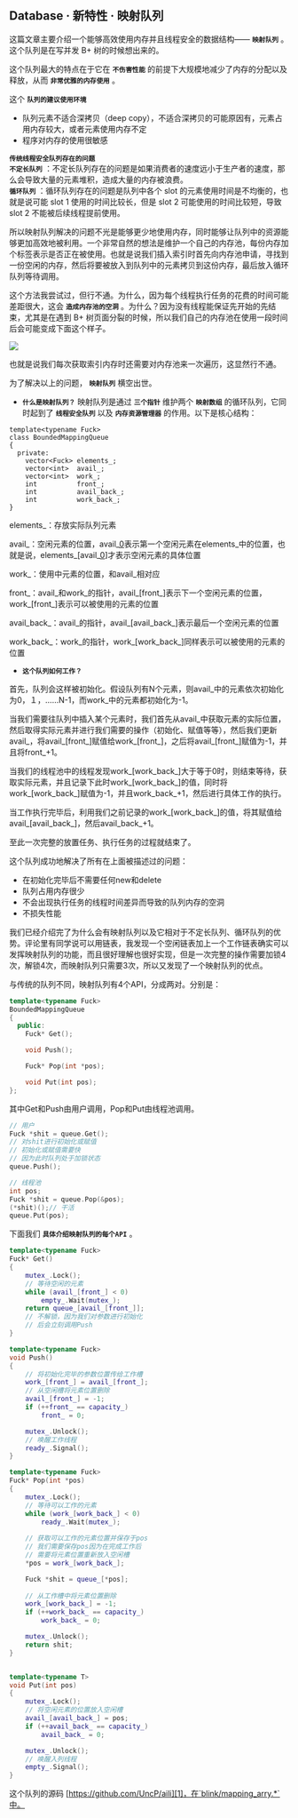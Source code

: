 ## Database  · 新特性 · 映射队列


这篇文章主要介绍一个能够高效使用内存并且线程安全的数据结构—— **`映射队列`** 。这个队列是在写并发 B+ 树的时候想出来的。  


这个队列最大的特点在于它在 **`不伤害性能`** 的前提下大规模地减少了内存的分配以及释放，从而 **`非常优雅的内存使用`** 。  


这个 **`队列的建议使用环境`**   


* 队列元素不适合深拷贝（deep copy），不适合深拷贝的可能原因有，元素占用内存较大，或者元素使用内存不定
* 程序对内存的使用很敏感

 **`传统线程安全队列存在的问题`**    **`不定长队列`** ：不定长队列存在的问题是如果消费者的速度远小于生产者的速度，那么会导致大量的元素堆积，造成大量的内存被浪费。   **`循环队列`** ：循环队列存在的问题是队列中各个 slot 的元素使用时间是不均衡的，也就是说可能 slot 1 使用的时间比较长，但是 slot 2 可能使用的时间比较短，导致 slot 2 不能被后续线程提前使用。  


所以映射队列解决的问题不光是能够更少地使用内存，同时能够让队列中的资源能够更加高效地被利用。一个非常自然的想法是维护一个自己的内存池，每份内存加个标签表示是否正在被使用。也就是说我们插入索引时首先向内存池申请，寻找到一份空闲的内存，然后将要被放入到队列中的元素拷贝到这份内存，最后放入循环队列等待调用。  


这个方法我尝试过，但行不通。为什么，因为每个线程执行任务的花费的时间可能差距很大，这会 **`造成内存池的空洞`** 。为什么？因为没有线程能保证先开始的先结束，尤其是在遇到 B+ 树页面分裂的时候，所以我们自己的内存池在使用一段时间后会可能变成下面这个样子。  


![][0]  


也就是说我们每次获取索引内存时还需要对内存池来一次遍历，这显然行不通。  


为了解决以上的问题， **`映射队列`** 横空出世。  


* **`什么是映射队列？`** 映射队列是通过 **`三个指针`** 维护两个 **`映射数组`** 的循环队列，它同时起到了 **`线程安全队列`** 以及 **`内存资源管理器`** 的作用。以下是核心结构：


```LANG
template<typename Fuck>
class BoundedMappingQueue
{
  private:
    vector<Fuck> elements_;
    vector<int>  avail_;
    vector<int>  work_; 
    int          front_;
    int          avail_back_;
    int          work_back_;
}

```


elements_：存放实际队列元素  


avail_：空闲元素的位置，avail_[0]表示第一个空闲元素在elements_中的位置，也就是说，elements_[avail_[0]]才表示空闲元素的具体位置  


work_：使用中元素的位置，和avail_相对应  


front_：avail_和work_的指针，avail_[front_]表示下一个空闲元素的位置，work_[front_]表示可以被使用的元素的位置  


avail_back_：avail_的指针，avail_[avail_back_]表示最后一个空闲元素的位置  


work_back_：work_的指针，work_[work_back_]同样表示可以被使用的元素的位置  


* **`这个队列如何工作？`** 



首先，队列会这样被初始化。假设队列有N个元素，则avail_中的元素依次初始化为0，１，……N-1，而work_中的元素都初始化为-1。  


当我们需要往队列中插入某个元素时，我们首先从avail_中获取元素的实际位置，然后取得实际元素并进行我们需要的操作（初始化、赋值等等），然后我们更新avail_，将avail_[front_]赋值给work_[front_]，之后将avail_[front_]赋值为-1，并且将front_+1。  


当我们的线程池中的线程发现work_[work_back_]大于等于0时，则结束等待，获取实际元素，并且记录下此时work_[work_back_]的值，同时将work_[work_back_]赋值为-1，并且work_back_+1，然后进行具体工作的执行。  


当工作执行完毕后，利用我们之前记录的work_[work_back_]的值，将其赋值给avail_[avail_back_]，然后avail_back_+1。  


至此一次完整的放置任务、执行任务的过程就结束了。  


这个队列成功地解决了所有在上面被描述过的问题：  


* 在初始化完毕后不需要任何new和delete
* 队列占用内存很少
* 不会出现执行任务的线程时间差异而导致的队列内存的空洞
* 不损失性能



我们已经介绍完了为什么会有映射队列以及它相对于不定长队列、循环队列的优势。评论里有同学说可以用链表，我发现一个空闲链表加上一个工作链表确实可以发挥映射队列的功能，而且很好理解也很好实现，但是一次完整的操作需要加锁4次，解锁4次，而映射队列只需要3次，所以又发现了一个映射队列的优点。  


与传统的队列不同，映射队列有4个API，分成两对。分别是：  

```cpp
template<typename Fuck>
BoundedMappingQueue
{
  public:
    Fuck* Get();

    void Push();

    Fuck* Pop(int *pos);

    void Put(int pos);
};

```


其中Get和Push由用户调用，Pop和Put由线程池调用。  

```cpp
// 用户
Fuck *shit = queue.Get();
// 对shit进行初始化或赋值
// 初始化或赋值需要快
// 因为此时队列处于加锁状态
queue.Push();

// 线程池
int pos;
Fuck *shit = queue.Pop(&pos);
(*shit)();// 干活
queue.Put(pos);

```


下面我们 **`具体介绍映射队列的每个API`** 。  

```cpp
template<typename Fuck>
Fuck* Get()
{
    mutex_.Lock();
    // 等待空闲的元素
    while (avail_[front_] < 0)
        empty_.Wait(mutex_);
    return queue_[avail_[front_]];
    // 不解锁，因为我们对参数进行初始化
    // 后会立刻调用Push
}

template<typename Fuck>
void Push()
{
    // 将初始化完毕的参数位置传给工作槽
    work_[front_] = avail_[front_];
    // 从空闲槽将元素位置删除
    avail_[front_] = -1;
    if (++front_ == capacity_)
        front_ = 0;

    mutex_.Unlock();
    // 唤醒工作线程
    ready_.Signal();
}

```

```cpp
template<typename Fuck>
Fuck* Pop(int *pos)
{
    mutex_.Lock();
    // 等待可以工作的元素
    while (work_[work_back_] < 0)
        ready_.Wait(mutex_);
    
    // 获取可以工作的元素位置并保存于pos
    // 我们需要保存pos因为在完成工作后
    // 需要将元素位置重新放入空闲槽
    *pos = work_[work_back_];

    Fuck *shit = queue_[*pos];
   
    // 从工作槽中将元素位置删除
    work_[work_back_] = -1;
    if (++work_back_ == capacity_)
        work_back_ = 0;

    mutex_.Unlock();
    return shit;
}


template<typename T>
void Put(int pos)
{
    mutex_.Lock();
    // 将空闲元素的位置放入空闲槽
    avail_[avail_back_] = pos;
    if (++avail_back_ == capacity_)
        avail_back_ = 0;

    mutex_.Unlock();
    // 唤醒入列线程
    empty_.Signal();
}

```


这个队列的源码 [https://github.com/UncP/aili][1]，在`blink/mapping_arry.*`中。  


[1]: https://github.com/UncP/aili
[0]: https://pic2.zhimg.com/80/v2-cdd3da05a8b2ed6cdbda796c883bd809_1440w.png